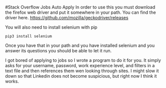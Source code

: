 #Stack Overflow Jobs Auto Apply
In order to use this you must download the firefox web driver and put it somewhere in your path. You can find the driver here. https://github.com/mozilla/geckodriver/releases

You will also need to install selenium with pip

````
pip3 install selenium
````

Once you have that in your path and you have installed selenium and you answer its questions you should be able to let it run.

I got bored of applying to jobs so I wrote a program to do it for you. It simply asks for your username, password, work experience level, and filters in a text file and then references them wen looking through sites. I might slow it down so that Linkedin does not become suspicious, but right now I think it works.